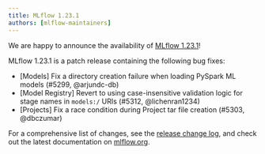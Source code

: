 ```yaml
---
title: MLflow 1.23.1
authors: [mlflow-maintainers]
---
```


We are happy to announce the availability of [MLflow 1.23.1](https://github.com/mlflow/mlflow/releases/tag/v1.23.1)!

MLflow 1.23.1 is a patch release containing the following bug fixes:

- [Models] Fix a directory creation failure when loading PySpark ML models (#5299, @arjundc-db)
- [Model Registry] Revert to using case-insensitive validation logic for stage names in `models:/` URIs (#5312, @lichenran1234)
- [Projects] Fix a race condition during Project tar file creation (#5303, @dbczumar)

For a comprehensive list of changes, see the [release change log](https://github.com/mlflow/mlflow/releases/tag/v1.23.1), and check out the latest documentation on [mlflow.org](http://mlflow.org/).
